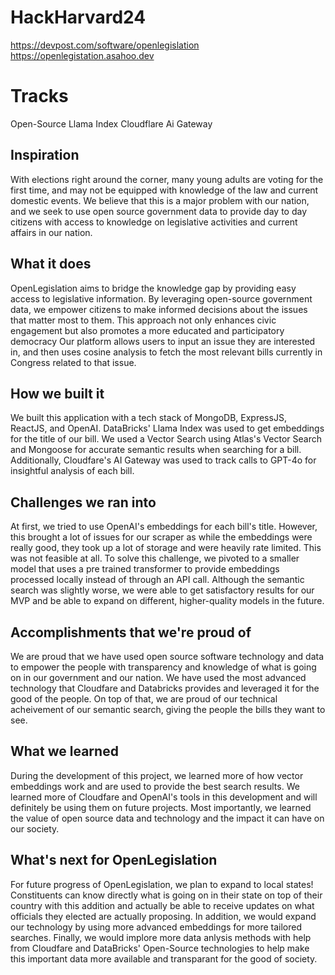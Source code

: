 # HackHarvard24

https://devpost.com/software/openlegislation \
https://openlegistation.asahoo.dev

# Tracks
Open-Source
Llama Index
Cloudflare Ai Gateway

## Inspiration

With elections right around the corner, many young adults are voting for the first time, and may not be equipped with knowledge of the law and current domestic events. We believe that this is a major problem with our nation, and we seek to use open source government data to provide day to day citizens with access to knowledge on legislative activities and current affairs in our nation.

## What it does

OpenLegislation aims to bridge the knowledge gap by providing easy access to legislative information. By leveraging open-source government data, we empower citizens to make informed decisions about the issues that matter most to them. This approach not only enhances civic engagement but also promotes a more educated and participatory democracy Our platform allows users to input an issue they are interested in, and then uses cosine analysis to fetch the most relevant bills currently in Congress related to that issue.

## How we built it

We built this application with a tech stack of MongoDB, ExpressJS, ReactJS, and OpenAI. DataBricks' Llama Index was used to get embeddings for the title of our bill. We used a Vector Search using Atlas's Vector Search and Mongoose for accurate semantic results when searching for a bill. Additionally, Cloudfare's AI Gateway was used to track calls to GPT-4o for insightful analysis of each bill.

## Challenges we ran into

At first, we tried to use OpenAI's embeddings for each bill's title. However, this brought a lot of issues for our scraper as while the embeddings were really good, they took up a lot of storage and were heavily rate limited. This was not feasible at all. To solve this challenge, we pivoted to a smaller model that uses a pre trained transformer to provide embeddings processed locally instead of through an API call. Although the semantic search was slightly worse, we were able to get satisfactory results for our MVP and be able to expand on different, higher-quality models in the future.

## Accomplishments that we're proud of

We are proud that we have used open source software technology and data to empower the people with transparency and knowledge of what is going on in our government and our nation. We have used the most advanced technology that Cloudfare and Databricks provides and leveraged it for the good of the people. On top of that, we are proud of our technical acheivement of our semantic search, giving the people the bills they want to see. 

## What we learned

During the development of this project, we learned more of how vector embeddings work and are used to provide the best search results. We learned more of Cloudfare and OpenAI's tools in this development and will definitely be using them on future projects. Most importantly, we learned the value of open source data and technology and the impact it can have on our society.

## What's next for OpenLegislation

For future progress of OpenLegislation, we plan to expand to local states! Constituents can know directly what is going on in their state on top of their country with this addition and actually be able to receive updates on what officials they elected are actually proposing. In addition, we would expand our technology by using more advanced embeddings for more tailored searches. Finally, we would implore more data anlysis methods with help from Cloudfare and DataBricks' Open-Source technologies to help make this important data more available and transparant for the good of society.
